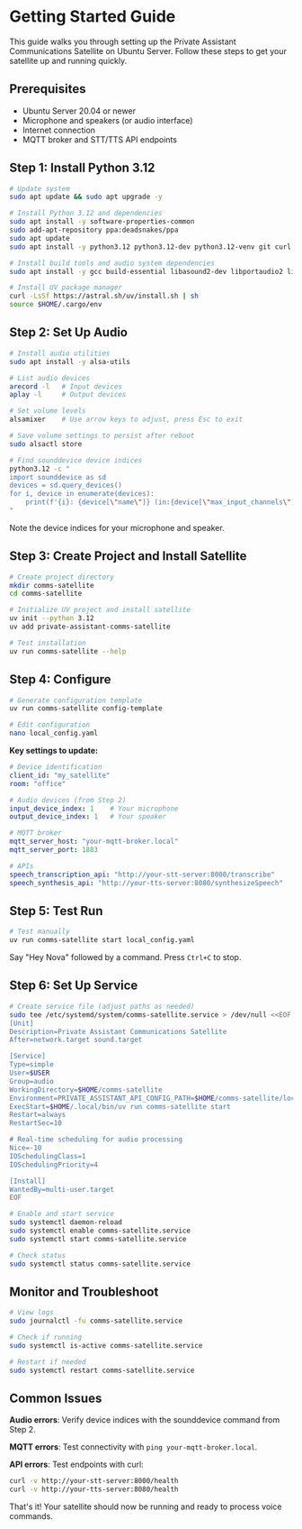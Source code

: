 # Getting Started Guide

This guide walks you through setting up the Private Assistant Communications Satellite on Ubuntu Server. Follow these steps to get your satellite up and running quickly.

## Prerequisites

- Ubuntu Server 20.04 or newer
- Microphone and speakers (or audio interface)
- Internet connection
- MQTT broker and STT/TTS API endpoints

## Step 1: Install Python 3.12

```bash
# Update system
sudo apt update && sudo apt upgrade -y

# Install Python 3.12 and dependencies
sudo apt install -y software-properties-common
sudo add-apt-repository ppa:deadsnakes/ppa
sudo apt update
sudo apt install -y python3.12 python3.12-dev python3.12-venv git curl

# Install build tools and audio system dependencies
sudo apt install -y gcc build-essential libasound2-dev libportaudio2 libportaudiocpp0 portaudio19-dev libsndfile1-dev

# Install UV package manager
curl -LsSf https://astral.sh/uv/install.sh | sh
source $HOME/.cargo/env
```

## Step 2: Set Up Audio

```bash
# Install audio utilities
sudo apt install -y alsa-utils

# List audio devices
arecord -l   # Input devices
aplay -l     # Output devices

# Set volume levels
alsamixer    # Use arrow keys to adjust, press Esc to exit

# Save volume settings to persist after reboot
sudo alsactl store

# Find sounddevice device indices
python3.12 -c "
import sounddevice as sd
devices = sd.query_devices()
for i, device in enumerate(devices):
    print(f'{i}: {device[\"name\"]} (in:{device[\"max_input_channels\"]}, out:{device[\"max_output_channels\"]})')
"
```

Note the device indices for your microphone and speaker.

## Step 3: Create Project and Install Satellite

```bash
# Create project directory
mkdir comms-satellite
cd comms-satellite

# Initialize UV project and install satellite
uv init --python 3.12
uv add private-assistant-comms-satellite

# Test installation
uv run comms-satellite --help
```

## Step 4: Configure

```bash
# Generate configuration template
uv run comms-satellite config-template

# Edit configuration
nano local_config.yaml
```

**Key settings to update:**

```yaml
# Device identification
client_id: "my_satellite"
room: "office"

# Audio devices (from Step 2)
input_device_index: 1    # Your microphone
output_device_index: 1   # Your speaker

# MQTT broker
mqtt_server_host: "your-mqtt-broker.local"
mqtt_server_port: 1883

# APIs 
speech_transcription_api: "http://your-stt-server:8000/transcribe"
speech_synthesis_api: "http://your-tts-server:8080/synthesizeSpeech"
```

## Step 5: Test Run

```bash
# Test manually
uv run comms-satellite start local_config.yaml
```

Say "Hey Nova" followed by a command. Press `Ctrl+C` to stop.

## Step 6: Set Up Service

```bash
# Create service file (adjust paths as needed)
sudo tee /etc/systemd/system/comms-satellite.service > /dev/null <<EOF
[Unit]
Description=Private Assistant Communications Satellite
After=network.target sound.target

[Service]
Type=simple
User=$USER
Group=audio
WorkingDirectory=$HOME/comms-satellite
Environment=PRIVATE_ASSISTANT_API_CONFIG_PATH=$HOME/comms-satellite/local_config.yaml
ExecStart=$HOME/.local/bin/uv run comms-satellite start
Restart=always
RestartSec=10

# Real-time scheduling for audio processing
Nice=-10
IOSchedulingClass=1
IOSchedulingPriority=4

[Install]
WantedBy=multi-user.target
EOF

# Enable and start service
sudo systemctl daemon-reload
sudo systemctl enable comms-satellite.service
sudo systemctl start comms-satellite.service

# Check status
sudo systemctl status comms-satellite.service
```

## Monitor and Troubleshoot

```bash
# View logs
sudo journalctl -fu comms-satellite.service

# Check if running
sudo systemctl is-active comms-satellite.service

# Restart if needed
sudo systemctl restart comms-satellite.service
```

## Common Issues

**Audio errors**: Verify device indices with the sounddevice command from Step 2.

**MQTT errors**: Test connectivity with `ping your-mqtt-broker.local`.

**API errors**: Test endpoints with curl:
```bash
curl -v http://your-stt-server:8000/health
curl -v http://your-tts-server:8080/health
```

That's it! Your satellite should now be running and ready to process voice commands.